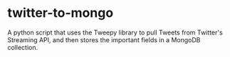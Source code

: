 twitter-to-mongo
================

A python script that uses the Tweepy library to pull Tweets from Twitter's Streaming API, and then stores the important fields in a MongoDB collection.
